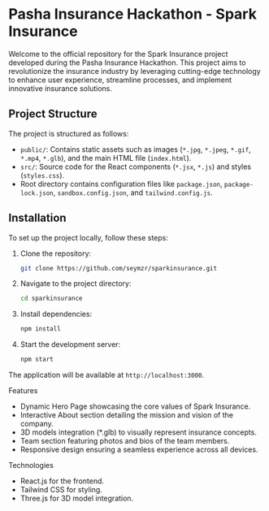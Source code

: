 # Pasha Insurance Hackathon - Spark Insurance

Welcome to the official repository for the Spark Insurance project developed during the Pasha Insurance Hackathon. This project aims to revolutionize the insurance industry by leveraging cutting-edge technology to enhance user experience, streamline processes, and implement innovative insurance solutions.

## Project Structure

The project is structured as follows:

- `public/`: Contains static assets such as images (`*.jpg`, `*.jpeg`, `*.gif`, `*.mp4`, `*.glb`), and the main HTML file (`index.html`).
- `src/`: Source code for the React components (`*.jsx`, `*.js`) and styles (`styles.css`).
- Root directory contains configuration files like `package.json`, `package-lock.json`, `sandbox.config.json`, and `tailwind.config.js`.

## Installation

To set up the project locally, follow these steps:

1. Clone the repository:
   ```bash
   git clone https://github.com/seymzr/sparkinsurance.git
   ```

2. Navigate to the project directory:
    ```bash
    cd sparkinsurance
    ```

3. Install dependencies:
    ```bash
    npm install
    ```

4. Start the development server:
    ```bash
    npm start
    ```

The application will be available at `http://localhost:3000`.


Features
- Dynamic Hero Page showcasing the core values of Spark Insurance.
- Interactive About section detailing the mission and vision of the company.
- 3D models integration (*.glb) to visually represent insurance concepts.
- Team section featuring photos and bios of the team members.
- Responsive design ensuring a seamless experience across all devices.

Technologies
- React.js for the frontend.
- Tailwind CSS for styling.
- Three.js for 3D model integration.